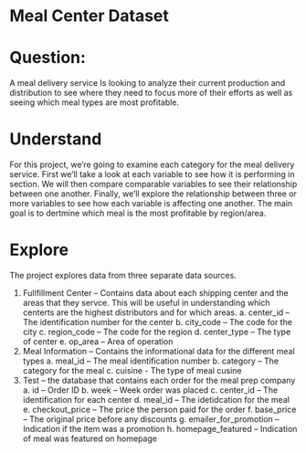 # Meal Center Dataset
# Question:
A meal delivery service Is looking to analyze their current production and distribution to see where they need to focus more of their efforts as well as seeing which meal types are most profitable. 
# Understand
For this project, we’re going to examine each category for the meal delivery service. First we’ll take a look at each variable to see how it is performing in section. We will then compare comparable variables to see their relationship between one another. Finally, we’ll explore the relationship between three or more variables to see how each variable is affecting one another. The main goal is to dertmine which meal is the most profitable by region/area. 
# Explore
The project explores data from three separate data sources.
1.	Fullfillment Center – Contains data about each shipping center and the areas that they servce. This will be useful in understanding which centerts are the highest distributors and for which areas.
a.	center_id – The identification number for the center
b.	city_code – The code for the city
c.	region_code – The code for the region
d.	center_type – The type of center
e.	op_area – Area of operation
2.	Meal Information – Contains the informational data for the different meal types 
a.	meal_id – The meal identification number
b.	category – The category for the meal
c.	cuisine  - The type of meal cusine
3.	Test – the database that contains each order for the meal prep company
a.	id – Order ID
b.	week – Week order was placed
c.	center_id – The identification for each center
d.	meal_id – The idetidcation for the meal 
e.	checkout_price – The price the person paid for the order
f.	base_price – The original price before any discounts
g.	emailer_for_promotion – Indication if the item was a promotion
h.	homepage_featured – Indication of meal was featured on homepage


